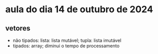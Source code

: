 # aula do dia 14 de outubro de 2024

## vetores
* não tipados: lista: lista mutável; tupla: lista imutável
* tipados: array; diminui o tempo de processamento 